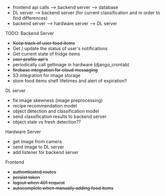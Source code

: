 - frontend api calls --> backend server --> database
- DL server --> backend server (for current classification and in order to find differences)
- backend server --> hardware server --> DL server


TODO:
 Backend Server
 - <s>Keep track of user food items</s>
 - Get / update the status of user's notifications
 - Get current state of fridge items    
 - <s>user profile api's</s>
 - periodically call getImage in hardware (django_crontab)
 - <s>firebase integration for cloud messaging </s> 
 -  S3 integration for image storage
 - store food items shelf lifetimes and alert of expiration?

 DL server
 - fix image skewness (image preprocessing)
 - recipe recommendation model
 - object detection and classification model
 - send classification results to backend server
 - object stale vs fresh detection?? 
 
 Hardware Server
 - get image from camera
 - send image to DL server
 - add listener for backend server 

 Frontend
 - <s> authenticated routes
 - persist token 
 - logout when 401 request
 - autocomplete when manually adding food items </s>



<!-- TODO: assign every arduino module a unique identifier associated with user (MAC Address??) -->
<!-- currently: one arduino module -->